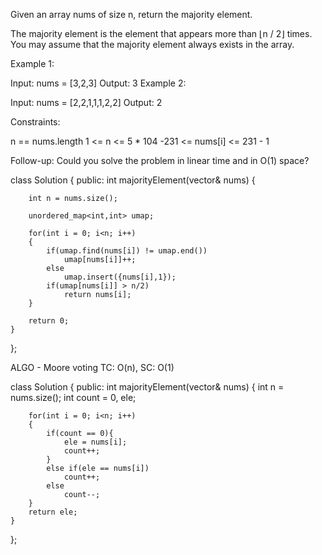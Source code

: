 Given an array nums of size n, return the majority element.

The majority element is the element that appears more than ⌊n / 2⌋ times. You may assume that the majority element always exists in the array.

 

Example 1:

Input: nums = [3,2,3]
Output: 3
Example 2:

Input: nums = [2,2,1,1,1,2,2]
Output: 2
 

Constraints:

n == nums.length
1 <= n <= 5 * 104
-231 <= nums[i] <= 231 - 1
 

Follow-up: Could you solve the problem in linear time and in O(1) space?


class Solution {
public:
    int majorityElement(vector<int>& nums) {
        
        int n = nums.size();
        
        unordered_map<int,int> umap;
        
        for(int i = 0; i<n; i++)
        {
            if(umap.find(nums[i]) != umap.end())
                umap[nums[i]]++;
            else
                umap.insert({nums[i],1});
            if(umap[nums[i]] > n/2)
                return nums[i];
        }
        
        return 0;
    }
};

ALGO - Moore voting
TC: O(n), SC: O(1)

class Solution {
public:
    int majorityElement(vector<int>& nums) {
        int n = nums.size();
        int count = 0, ele;
        
        for(int i = 0; i<n; i++)
        {
            if(count == 0){
                ele = nums[i];
                count++;
            }
            else if(ele == nums[i])
                count++;
            else
                count--;
        }
        return ele;
    }
};